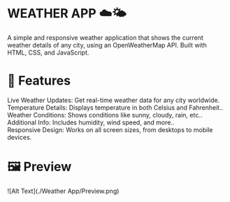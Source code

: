 # WEATHER APP ☁️🌤️

A simple and responsive weather application that shows the current weather details of any city, using an OpenWeatherMap API. Built with HTML, CSS, and JavaScript.

# 🚀 Features

Live Weather Updates: Get real-time weather data for any city worldwide.<br>
Temperature Details: Displays temperature in both Celsius and Fahrenheit..<br>
Weather Conditions: Shows conditions like sunny, cloudy, rain, etc..<br>
Additional Info: Includes humidity, wind speed, and more..<br>
Responsive Design: Works on all screen sizes, from desktops to mobile devices.

# 🖼 Preview
![Alt Text](./Weather App/Preview.png)
